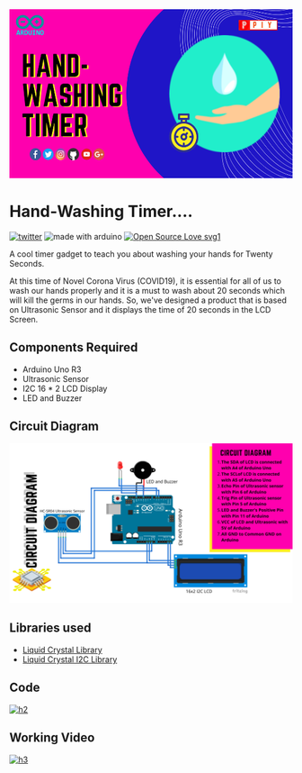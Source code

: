<img src="image/main.png" height=300>

# Hand-Washing Timer....
[![twitter](https://badgen.net/twitter/follow/piysocial)](https://twitter/piysocial) <img src="https://img.shields.io/badge/made%20with-Arduino-blue.svg" alt="made with arduino">
[![Open Source Love svg1](https://badges.frapsoft.com/os/v1/open-source.svg?v=103)]()

A cool timer gadget to teach you about washing your hands for Twenty Seconds.

At this time of Novel Corona Virus (COVID19), it is essential for all of us to wash our hands properly and it is a must to wash about 20 seconds which will kill the germs in our hands.
So, we've designed a product that is based on Ultrasonic Sensor and it displays the time of 20 seconds in the LCD Screen.

## Components Required
- Arduino Uno R3
- Ultrasonic Sensor
- I2C 16 * 2 LCD Display
- LED and Buzzer

## Circuit Diagram 

<img src="image/Circuit.png" width=800>

## Libraries used
- <a href="https://github.com/arduino-libraries/LiquidCrystal#exactline">Liquid Crystal Library</a> 
- <a href="https://github.com/johnrickman/LiquidCrystal_I2C#exactline">Liquid Crystal I2C Library</a> 

## Code
[![h2](https://badgen.net/badge/View/Code/blue)](https://github.com/piysocial/Handwashing_Timer/blob/master/handwash.ino)

## Working Video

[![h3](https://badgen.net/badge/View/Hand-WashingTimer/red)](https://youtu.be/lwF5Dmkdj6s)
